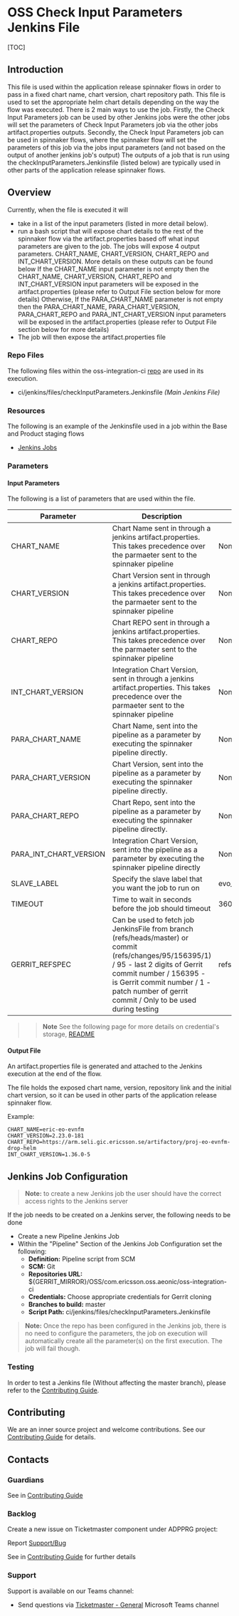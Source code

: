 # OSS Check Input Parameters Jenkins File

[TOC]

## Introduction

This file is used within the application release spinnaker flows in order to pass in a fixed chart name, chart version, chart repository path.
This file is used to set the appropriate helm chart details depending on the way the flow was executed. There is 2 main ways to use the job.
Firstly, the Check Input Parameters job can be used by other Jenkins jobs were the other jobs will set the parameters of Check Input Parameters job via the other jobs artifact.properties outputs.
Secondly, the Check Input Parameters job can be used in spinnaker flows, where the spinnaker flow will set the parameters of this job via the jobs input parameters (and not based on the output of another jenkins job's output)
The outputs of a job that is run using the checkInputParameters.Jenkinsfile (listed below) are typically used in other parts of the application release spinnaker flows.

## Overview

Currently, when the file is executed it will

- take in a list of the input parameters (listed in more detail below).
- run a bash script that will expose chart details to the rest of the spinnaker flow via the artifact.properties
  based off what input parameters are given to the job.
  The jobs will expose 4 output parameters. CHART_NAME, CHART_VERSION, CHART_REPO and INT_CHART_VERSION. More details on these outputs can be found below
  If the CHART_NAME input parameter is not empty then the CHART_NAME, CHART_VERSION, CHART_REPO and INT_CHART_VERSION input parameters will be exposed in the artifact.properties (please refer to Output File section below for more details)
  Otherwise, If the PARA_CHART_NAME parameter is not empty then the PARA_CHART_NAME, PARA_CHART_VERSION, PARA_CHART_REPO and PARA_INT_CHART_VERSION input parameters will be exposed in the artifact.properties (please refer to Output File section below for more details)
- The job will then expose the artifact.properties file

### Repo Files
The following files within the oss-integration-ci [repo](https://gerrit-gamma.gic.ericsson.se/#/admin/projects/OSS/com.ericsson.oss.aeonic/oss-integration-ci)
are used in its execution.
- ci/jenkins/files/checkInputParameters.Jenkinsfile *(Main Jenkins File)*

### Resources

The following is an example of the Jenkinsfile used in a job within the Base and Product staging flows
- [Jenkins Jobs](https://fem5s11-eiffel052.eiffel.gic.ericsson.se:8443/jenkins/job/OSS-Integration-Check-Parameters/)

### Parameters

#### Input Parameters

The following is a list of parameters that are used within the file.

| Parameter              | Description                                                                                                                                                                                                                                                    | Default           |
|------------------------|----------------------------------------------------------------------------------------------------------------------------------------------------------------------------------------------------------------------------------------------------------------|-------------------|
| CHART_NAME             | Chart Name sent in through a jenkins artifact.properties. This takes precedence over the parmaeter sent to the spinnaker pipeline                                                                                                                              | None              |
| CHART_VERSION          | Chart Version sent in through a jenkins artifact.properties. This takes precedence over the parmaeter sent to the spinnaker pipeline                                                                                                                           | None              |
| CHART_REPO             | Chart REPO sent in through a jenkins artifact.properties. This takes precedence over the parmaeter sent to the spinnaker pipeline                                                                                                                              | None              |
| INT_CHART_VERSION      | Integration Chart Version, sent in through a jenkins artifact.properties. This takes precedence over the parmaeter sent to the spinnaker pipeline                                                                                                              | None              |
| PARA_CHART_NAME        | Chart Name, sent into the pipeline as a parameter by executing the spinnaker pipeline directly.                                                                                                                                                                | None              |
| PARA_CHART_VERSION     | Chart Version, sent into the pipeline as a parameter by executing the spinnaker pipeline directly.                                                                                                                                                             | None              |
| PARA_CHART_REPO        | Chart Repo, sent into the pipeline as a parameter by executing the spinnaker pipeline directly.                                                                                                                                                                | None              |
| PARA_INT_CHART_VERSION | Integration Chart Version, sent into the pipeline as a parameter by executing the spinnaker pipeline directly                                                                                                                                                  | None              |
| SLAVE_LABEL            | Specify the slave label that you want the job to run on                                                                                                                                                                                                        | evo_docker_engine |
| TIMEOUT                | Time to wait in seconds before the job should timeout                                                                                                                                                                                                          | 3600              |
| GERRIT_REFSPEC         | Can be used to fetch job JenkinsFile from branch (refs/heads/master) or commit (refs/changes/95/156395/1) / 95 - last 2 digits of Gerrit commit number / 156395 - is Gerrit commit number / 1 - patch number of gerrit commit / Only to be used during testing | refs/heads/master |
>> **Note** See the following page for more details on credential's storage, [README](Credentials_Storage.md)

#### Output File

An artifact.properties file is generated and attached to the Jenkins execution at the end of the flow.

The file holds the exposed chart name, version, repository link and the initial chart version, so it can be used in other
parts of the application release spinnaker flow.

Example:
```
CHART_NAME=eric-eo-evnfm
CHART_VERSION=2.23.0-181
CHART_REPO=https://arm.seli.gic.ericsson.se/artifactory/proj-eo-evnfm-drop-helm
INT_CHART_VERSION=1.36.0-5
```
## Jenkins Job Configuration

> **Note:** to create a new Jenkins job the user should have the correct access rights to the Jenkins server

If the job needs to be created on a Jenkins server, the following needs to be done

- Create a new Pipeline Jenkins Job
- Within the "Pipeline" Section of the Jenkins Job Configuration set the following:
    * **Definition:** Pipeline script from SCM
    * **SCM:** Git
    * **Repositories URL:** ${GERRIT_MIRROR}/OSS/com.ericsson.oss.aeonic/oss-integration-ci
    * **Credentials:** Choose appropriate credentials for Gerrit cloning
    * **Branches to build:** master
    * **Script Path:** ci/jenkins/files/checkInputParameters.Jenkinsfile
> **Note:** Once the repo has been configured in the Jenkins job, there is no need to configure the parameters, the job on execution
will automatically create all the parameter(s) on the first execution. The job will fail though.

### Testing

In order to test a Jenkins file (Without affecting the master branch), please refer to the [Contributing Guide](../Contribution_Guide.md).

## Contributing

We are an inner source project and welcome contributions. See our
[Contributing Guide](../Contribution_Guide.md) for details.

## Contacts

### Guardians

See in [Contributing Guide](../Contribution_Guide.md)

### Backlog

Create a new issue on Ticketmaster component under ADPPRG project:

Report [Support/Bug](https://jira-oss.seli.wh.rnd.internal.ericsson.com/browse/IDUN-4091)

See in [Contributing Guide](../Contribution_Guide.md) for further details

### Support

Support is available on our Teams channel:

- Send questions via
  [Ticketmaster - General](https://teams.microsoft.com/l/channel/19%3a9f5ed758e3a6405daffee42e0284268b%40thread.skype/General?groupId=1483901a-b5c4-445a-b707-aa7a5d0c1b4c&tenantId=92e84ceb-fbfd-47ab-be52-080c6b87953f)
  Microsoft Teams channel
